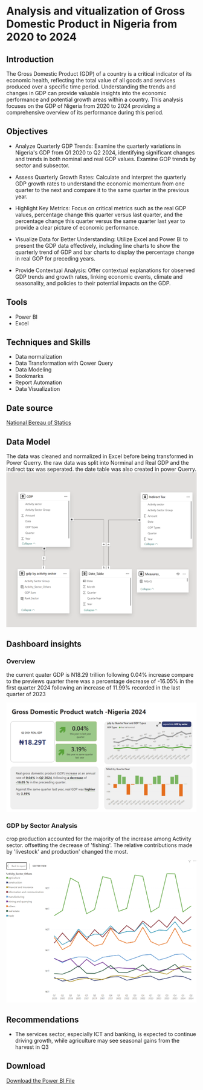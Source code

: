 # Analysis and vitualization of Gross Domestic Product in Nigeria from 2020 to 2024

## Introduction
The Gross Domestic Product (GDP) of a country is a critical indicator of its economic health, reflecting the total value of all goods and services produced over a specific time period. Understanding the trends and changes in GDP can provide valuable insights into the economic performance and potential growth areas within a country. This analysis focuses on the GDP of Nigeria from 2020 to 2024 providing a comprehensive overview of its performance during this period.

## Objectives
- Analyze Quarterly GDP Trends: Examine the quarterly variations in Nigeria's GDP from Q1 2020 to Q2 2024, identifying significant changes and trends in both nominal and real GOP values. Examine GOP trends by sector and subsector.
  
- Assess Quarterly Growth Rates: Calculate and interpret the quarterly GDP growth rates to understand the economic momentum from one quarter to the next and compare it to the same quarter in the previous year.
  
- Highlight Key Metrics: Focus on critical metrics such as the real GDP values, percentage change this quarter versus last quarter, and the percentage change this quarter versus the same quarter last year to provide a clear picture of economic performance.
  
- Visualize Data for Better Understanding: Utilize Excel and Power BI to present the GDP data effectively, including line charts to show the quarterly trend of GDP and bar charts to display the percentage change in real GOP for preceding years.
  
- Provide Contextual Analysis: Offer contextual explanations for observed GDP trends and growth rates, linking economic events, climate and seasonality, and policies to their potential impacts on the GDP.
  
## Tools
- Power BI
- Excel

## Techniques and Skills
- Data normalization
- Data Transformation with Qower Query
- Data Modeling 
- Bookmarks
- Report Automation
- Data Visualization 

## Date source 
<a href = "https://nigerianstat.gov.ng/elibrary/read/1241549"> National Bereau of Statics <a/>

## Data Model

The data was cleaned and normalized in Excel before being transformed in Power Querry. the raw data was split into Norminal and Real GDP and the indirect tax was seperated. the date table was also created in power Querry. 
![Data Model](https://github.com/Benjaminogbaji/demo-GDP-Analysis-In-Nigeria-/blob/main/Images/Model%20of%20the%20data%20.png)

## Dashboard insights 
### Overview
the current quater GDP is N18.29 trillion following 0.04% increase compare to the previews quarter 
there was a percentage decrease of -16.05% in the first quarter 2024 following an increase of 11.99% recorded  in the last quarter of 2023

![Overview Dashboard](https://github.com/Benjaminogbaji/demo-GDP-Analysis-In-Nigeria-/blob/main/Images/GDP%20Overview%202024.png)

### GDP by Sector Analysis
crop production accounted for the majority of the increase among Activity sector. offsetting the decrease of 'fishing'. The relative contributions made by 'livestock' and production' changed the most.

![GDP By Activity Sector](https://github.com/Benjaminogbaji/demo-GDP-Analysis-In-Nigeria-/blob/main/Images/gdp%20by%20Activity%20Sector%20.png)

## Recommendations
- The services sector, especially ICT and banking, is expected to continue driving growth, while agriculture may see seasonal gains from the harvest in Q3​

## Download

<a href = "https://github.com/Benjaminogbaji/demo-GDP-Analysis-In-Nigeria-/raw/refs/heads/main/Images/Benjamin%20GDP%20Analysis.pbix"> Download the Power BI File <a/>
  
